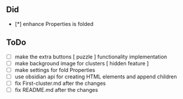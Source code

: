 ## Did

-   [*] enhance Properties is folded

## ToDo

-   [ ] make the extra buttons [ puzzle ] functionality implementation
-   [ ] make background image for clusters [ hidden feature ]
-   [ ] make settings for fold Properties
-   [ ] use obsidian api for creating HTML elements and append children
-   [ ] fix First-cluster.md after the changes
-   [ ] fix README.md after the changes

